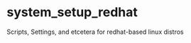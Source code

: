 system_setup_redhat
===================

Scripts, Settings, and etcetera for redhat-based linux distros
